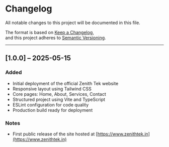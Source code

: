 # Changelog

All notable changes to this project will be documented in this file.

The format is based on [Keep a Changelog](https://keepachangelog.com/en/1.0.0/),  
and this project adheres to [Semantic Versioning](https://semver.org/).

---

## [1.0.0] – 2025-05-15

### Added
- Initial deployment of the official Zenith Tek website
- Responsive layout using Tailwind CSS
- Core pages: Home, About, Services, Contact
- Structured project using Vite and TypeScript
- ESLint configuration for code quality
- Production build ready for deployment

### Notes
- First public release of the site hosted at [https://www.zenithtek.in](https://www.zenithtek.in)
